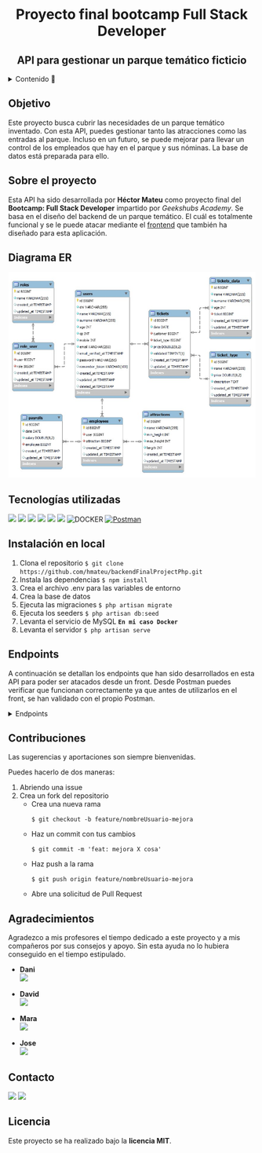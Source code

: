 <h1 align="center">Proyecto final bootcamp Full Stack Developer</h1>
<h2 align="center">API para gestionar un parque temático ficticio</h2>
<details>
  <summary>Contenido 📝</summary>
  <ol>
    <li><a href="#objetivo">Objetivo</a></li>
    <li><a href="#sobre-el-proyecto">Sobre el proyecto</a></li>
    <li><a href="#diagrama-er">Diagrama Entidad Relación</a></li>
    <li><a href="#tecnologías-utilizadas">Stack - Tecnologías utilizadas</a></li>
    <li><a href="#instalación-en-local">Instalación en local</a></li>
    <li><a href="#endpoints">Endpoints</a></li>
    <li><a href="#contribuciones">Contribuciones</a></li>
    <li><a href="#agradecimientos">Agradecimientos</a></li>
    <li><a href="#contacto">Contacto</a></li>
    <li><a href="#licencia">Licencia</a></li>
  </ol>
</details>

## Objetivo
Este proyecto busca cubrir las necesidades de un parque temático inventado. Con esta API, puedes gestionar tanto las atracciones como las entradas al parque. Incluso en un futuro, se puede mejorar para llevar un control de los empleados que hay en el parque y sus nóminas. La base de datos está preparada para ello.

## Sobre el proyecto
Esta API ha sido desarrollada por **Héctor Mateu** como proyecto final del **Bootcamp:  Full Stack Developer** impartido por *Geekshubs Academy*. Se basa en el diseño del backend de un parque temático. El cuál es totalmente funcional y se le puede atacar mediante el <a href="https://github.com/hmateu/frontendFinalProjectReact.git">frontend</a> que también ha diseñado para esta aplicación.

## Diagrama ER
![image](./img/sql_diagram.jpg)

## Tecnologías utilizadas
<img src="https://camo.githubusercontent.com/b7e290d2aeff9829bba45e897265ceebd34b25f6f7efba4b08e1b23cfe0815e7/68747470733a2f2f696d672e736869656c64732e696f2f62616467652f7068702d2532333737374242342e7376673f7374796c653d666f722d7468652d6261646765266c6f676f3d706870266c6f676f436f6c6f723d7768697465" data-canonical-src="https://img.shields.io/badge/php-%23777BB4.svg?style=for-the-badge&amp;logo=php&amp;logoColor=white" style="max-width: 100%;"> <img src="https://camo.githubusercontent.com/85b8858163097e34c31ef8eeda533e1fa18be0ec8ce58f494b6b5cedc2f27196/68747470733a2f2f696d672e736869656c64732e696f2f62616467652f6c61726176656c2d2532334646324432302e7376673f7374796c653d666f722d7468652d6261646765266c6f676f3d6c61726176656c266c6f676f436f6c6f723d7768697465" data-canonical-src="https://img.shields.io/badge/laravel-%23FF2D20.svg?style=for-the-badge&amp;logo=laravel&amp;logoColor=white" style="max-width: 100%;"> <img src="https://camo.githubusercontent.com/a101467fe68ef07bba498b3e4a62a62e861ef0fe93302a1076b01ae7893af544/68747470733a2f2f696d672e736869656c64732e696f2f62616467652f6e6f64652e6a732d3032364530303f7374796c653d666f722d7468652d6261646765266c6f676f3d6e6f64652e6a73266c6f676f436f6c6f723d7768697465" data-canonical-src="https://img.shields.io/badge/node.js-026E00?style=for-the-badge&amp;logo=node.js&amp;logoColor=white" style="max-width: 100%;"> <img src="https://user-images.githubusercontent.com/121863208/227808650-2ae0204a-1c59-4789-bfa9-3f16b24b737d.svg" style="max-width: 100%;"> <a target="_blank" rel="noopener noreferrer nofollow" href="https://user-images.githubusercontent.com/121863208/227808620-cd6e5d5c-dd63-4a9d-b19d-0983807cae95.svg"><img src="https://user-images.githubusercontent.com/121863208/227808620-cd6e5d5c-dd63-4a9d-b19d-0983807cae95.svg" style="max-width: 100%;"></a> <a target="_blank" rel="noopener noreferrer nofollow" href="https://user-images.githubusercontent.com/121863208/227808612-8d3f0fee-99d9-45d8-8274-6584c9ac0b38.svg"><img src="https://user-images.githubusercontent.com/121863208/227808612-8d3f0fee-99d9-45d8-8274-6584c9ac0b38.svg" style="max-width: 100%;"></a> <img src="https://camo.githubusercontent.com/b184cf7adbab9f5464e80c0f5dd32c85393f6248499a57d743e619f4214391c4/68747470733a2f2f696d672e736869656c64732e696f2f62616467652f646f636b65722d3234393645443f7374796c653d666f722d7468652d6261646765266c6f676f3d646f636b6572266c6f676f436f6c6f723d7768697465" alt="DOCKER" style="max-width: 100%;"></a> <a target="_blank" rel="noopener noreferrer nofollow" href="https://camo.githubusercontent.com/3f0e26b0951bab845a1bb9a7198ecca0da272e462921b6edd85879f3673b6927/68747470733a2f2f696d672e736869656c64732e696f2f62616467652f506f73746d616e2d4646364333373f7374796c653d666f722d7468652d6261646765266c6f676f3d706f73746d616e266c6f676f436f6c6f723d7768697465"><img src="https://camo.githubusercontent.com/3f0e26b0951bab845a1bb9a7198ecca0da272e462921b6edd85879f3673b6927/68747470733a2f2f696d672e736869656c64732e696f2f62616467652f506f73746d616e2d4646364333373f7374796c653d666f722d7468652d6261646765266c6f676f3d706f73746d616e266c6f676f436f6c6f723d7768697465" alt="Postman" style="max-width: 100%;"></a>

## Instalación en local
1. Clona el repositorio
`$ git clone https://github.com/hmateu/backendFinalProjectPhp.git`
2. Instala las dependencias
`$ npm install`
3. Crea el archivo .env para las variables de entorno
4. Crea la base de datos
5. Ejecuta las migraciones
`$ php artisan migrate`
6. Ejecuta los seeders
`$ php artisan db:seed`
7. Levanta el servicio de MySQL
**`En mi caso Docker`**
8. Levanta el servidor
`$ php artisan serve`

## Endpoints
A continuación se detallan los endpoints que han sido desarrollados en esta API para poder ser atacados desde un front. Desde Postman puedes verificar que funcionan correctamente ya que antes de utilizarlos en el front, se han validado con el propio Postman.
<details>
<summary>Endpoints</summary>

- **auth**
    - **/register**

            POST http://localhost:8000/api/auth/register
        body:
        ``` js
            {
                "dni": "35471123Z",
                "name": "Héctor",
                "surname": "Mateu Ortolá",
                "age": "29",
                "cp": 14336,
                "mobile": 630174559,
                "email": "hmateu.ortola@gmail.com",
                "password": "Hector1234!"
            }
        ```
    - **/login**

            POST http://localhost:8000/api/auth/login
        body:
        ``` js
            {
                "email":"hmateu.ortola@gmail.com",
                "password":"Hector1234!"
            }
        ```
    - **/profile** : Recupera los datos de tu perfil  

            GET http://localhost:8000/api/auth/profile

    - **/profile-update** : Modifica los datos que quieras de tu perfil. Los que no quieras cambiar elimínalos de la petición

            PUT http://localhost:8000/api/auth/profile-update

        body:
        ``` js
            {
                "dni": "35471123Z",
                "name": "Héctor",
                "surname": "Mateu Ortolá",
                "age": "29",
                "cp": 14336,
                "mobile": 630174559,
                "email": "hmateu.ortola@gmail.com",
                "password": "Hector1234!"
            }
        ```

    - **/logout** : Cierra sesión (debes estar logueado)

            POST http://localhostt:8000/api/auth/logout


- **atracciones**
    - **/attractions** : Recupera todas las atracciones  

            GET http://localhost:8000/api/attractions

    - **/attractions-admin** : Recupera todas las atracciones y los usuarios asignados a cada una (debes estar logueado como admin)  

            GET http://localhost:8000/api/attractions-admin

    - **/attraction/{id}** : Recupera la atracción con el id que le pases por argumento  

            GET http://localhost:8000/api/attraction/2

- **entradas**
    - **/new-ticket** : Genera una entrada nueva (debes estar logueado)  

            POST http://localhost:8000/api/new-ticket
        body:
        ``` js
            {
                "date": "2023-07-11",
                "ticket_type": 1
            }
        ```

    - **/my-tickets** : Recupera mis entradas (debes estar logueado)  

            GET http://localhost:8000/api/my-tickets

    - **/tickets** : Recupera todas las entradas (debes estar logueado como admin)  

            GET http://localhost:8000/api/tickets

    - **/ticket/{id}** : Elimina cualquier entrada (debes estar logueado como admin)  

            DELETE http://localhost:8000/api/ticket/4

- **Usuarios**

    - **/users** : Recupera todos los usuarios de la base de datos (debes estar logueado como admin)  

            GET http://localhost:8000/api/users

    - **/user/{id}** : Elimina cualquier usuario (debes estar logueado como admin)  

            DELETE http://localhost:8000/api/user/3

</details>

## Contribuciones
Las sugerencias y aportaciones son siempre bienvenidas.  

Puedes hacerlo de dos maneras:

1. Abriendo una issue
2. Crea un fork del repositorio
    - Crea una nueva rama  
        ```
        $ git checkout -b feature/nombreUsuario-mejora
        ```
    - Haz un commit con tus cambios 
        ```
        $ git commit -m 'feat: mejora X cosa'
        ```
    - Haz push a la rama 
        ```
        $ git push origin feature/nombreUsuario-mejora
        ```
    - Abre una solicitud de Pull Request

## Agradecimientos
Agradezco a mis profesores el tiempo dedicado a este proyecto y a mis compañeros por sus consejos y apoyo. Sin esta ayuda no lo hubiera conseguido en el tiempo estipulado.

- **Dani**  
<a href="https://github.com/Datata" target="_blank"><img src="https://img.shields.io/badge/github-24292F?style=for-the-badge&logo=github&logoColor=lime" target="_blank"></a> 

- **David**  
<a href="https://github.com/Dave86dev" target="_blank"><img src="https://img.shields.io/badge/github-24292F?style=for-the-badge&logo=github&logoColor=red" target="_blank"></a>

- **Mara**  
<a href="https://github.com/MaraScampini" target="_blank"><img src="https://img.shields.io/badge/github-24292F?style=for-the-badge&logo=github&logoColor=blue" target="_blank"></a>

- **Jose**  
<a href="https://github.com/JoseMarin" target="_blank"><img src="https://img.shields.io/badge/github-24292F?style=for-the-badge&logo=github&logoColor=yellow" target="_blank"></a>

## Contacto
<a href = "mailto:hmateu.ortola@gmail.com"><img src="https://img.shields.io/badge/Gmail-C6362C?style=for-the-badge&logo=gmail&logoColor=white" target="_blank"></a> <a href="https://www.linkedin.com/in/h%C3%A9ctor-mateu-ortol%C3%A1-278b92160/" target="_blank"><img src="https://img.shields.io/badge/-LinkedIn-%230077B5?style=for-the-badge&logo=linkedin&logoColor=white" target="_blank"></a> 
## Licencia
Este proyecto se ha realizado bajo la **licencia MIT**.